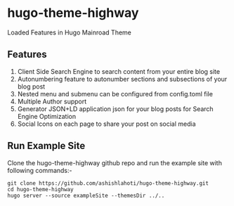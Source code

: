 # hugo-theme-highway
Loaded Features in Hugo Mainroad Theme

## Features
1. Client Side Search Engine to search content from your entire blog site
2. Autonumbering feature to autonumber sections and subsections of your blog post
3. Nested menu and submenu can be configured from config.toml file
4. Multiple Author support
5. Generator JSON+LD application json for your blog posts for Search Engine Optimization
6. Social Icons on each page to share your post on social media


## Run Example Site

Clone the hugo-theme-highway github repo and run the example site with following commands:-
```
git clone https://github.com/ashishlahoti/hugo-theme-highway.git
cd hugo-theme-highway
hugo server --source exampleSite --themesDir ../..
```
